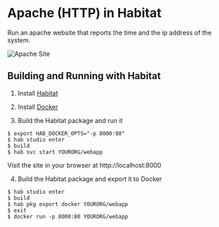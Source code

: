 # Apache (HTTP) in Habitat

Run an apache website that reports the time and the ip address of the system.

![Apache Site](https://user-images.githubusercontent.com/244426/31556543-1ac605de-b00b-11e7-9177-8dba71e6f479.png)

## Building and Running with Habitat

1. Install [Habitat](https://www.habitat.sh/tutorials/download/)
2. Install [Docker](https://www.docker.com/get-docker)

3. Build the Habitat package and run it

```
$ export HAB_DOCKER_OPTS="-p 8000:80"
$ hab studio enter
$ build
$ hab svc start YOURORG/webapp
```

Visit the site in your browser at http://localhost:8000

4. Build the Habitat package and export it to Docker

```
$ hab studio enter
$ build
$ hab pkg export docker YOURORG/webapp
$ exit
$ docker run -p 8000:80 YOURORG/webapp
```
